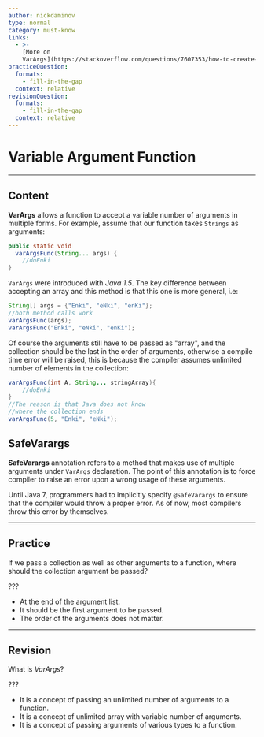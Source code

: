 ```yaml
---
author: nickdaminov
type: normal
category: must-know
links:
  - >-
    [More on
    VarArgs](https://stackoverflow.com/questions/7607353/how-to-create-java-method-that-accepts-variable-number-of-arguments){website}
practiceQuestion:
  formats:
    - fill-in-the-gap
  context: relative
revisionQuestion:
  formats:
    - fill-in-the-gap
  context: relative
---
```


# Variable Argument Function


---

## Content

**VarArgs** allows a function to accept a variable number of arguments in multiple forms. For example, assume that our function takes `Strings` as arguments:

```java
public static void
  varArgsFunc(String... args) {
    //doEnki
}
```

`VarArgs` were introduced with *Java 1.5*. The key difference between accepting an array and this method is that this one is more general, i.e:

```java
String[] args = {"Enki", "eNki", "enKi"};
//both method calls work
varArgsFunc(args);
varArgsFunc("Enki", "eNki", "enKi");
```

Of course the arguments still have to be passed as "array", and the collection should be the last in the order of arguments, otherwise a compile time error will be raised, this is because the compiler assumes unlimited number of elements in the collection:

```java
varArgsFunc(int A, String... stringArray){
    //doEnki
}
//The reason is that Java does not know
//where the collection ends
varArgsFunc(5, "Enki", "eNki");
```

## SafeVarargs

**SafeVarargs** annotation refers to a method that makes use of multiple arguments under `VarArgs` declaration. The point of this annotation is to force compiler to raise an error upon a wrong usage of these arguments.

Until Java 7, programmers had to implicitly specify `@SafeVarargs` to ensure that the compiler would throw a proper error. As of now, most compilers throw this error by themselves.


---

## Practice

If we pass a collection as well as other arguments to a function, where should the collection argument be passed?

???

- At the end of the argument list.
- It should be the first argument to be passed.
- The order of the arguments does not matter.


---

## Revision

What is *VarArgs*?

???

- It is a concept of passing an unlimited number of arguments to a function.
- It is a concept of unlimited array with variable number of arguments.
- It is a concept of passing arguments of various types to a function.
